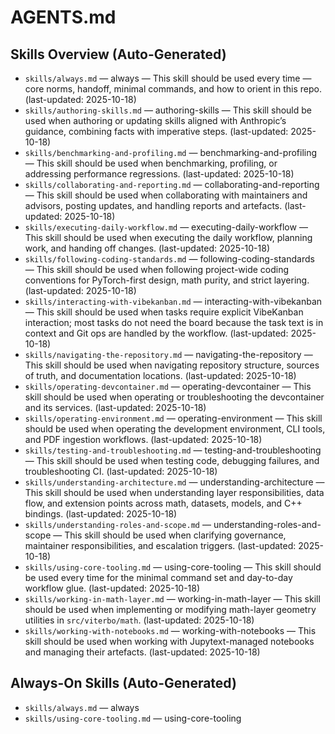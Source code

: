 # AGENTS.md

## Skills Overview (Auto-Generated)

<!-- BEGIN: skills-overview (auto-generated) -->
<!-- This section is maintained by scripts/load_skills_metadata.py. Do not edit between markers. -->
- `skills/always.md` — always — This skill should be used every time — core norms, handoff, minimal commands, and how to orient in this repo. (last-updated: 2025-10-18)
- `skills/authoring-skills.md` — authoring-skills — This skill should be used when authoring or updating skills aligned with Anthropic’s guidance, combining facts with imperative steps. (last-updated: 2025-10-18)
- `skills/benchmarking-and-profiling.md` — benchmarking-and-profiling — This skill should be used when benchmarking, profiling, or addressing performance regressions. (last-updated: 2025-10-18)
- `skills/collaborating-and-reporting.md` — collaborating-and-reporting — This skill should be used when collaborating with maintainers and advisors, posting updates, and handling reports and artefacts. (last-updated: 2025-10-18)
- `skills/executing-daily-workflow.md` — executing-daily-workflow — This skill should be used when executing the daily workflow, planning work, and handing off changes. (last-updated: 2025-10-18)
- `skills/following-coding-standards.md` — following-coding-standards — This skill should be used when following project-wide coding conventions for PyTorch-first design, math purity, and strict layering. (last-updated: 2025-10-18)
- `skills/interacting-with-vibekanban.md` — interacting-with-vibekanban — This skill should be used when tasks require explicit VibeKanban interaction; most tasks do not need the board because the task text is in context and Git ops are handled by the workflow. (last-updated: 2025-10-18)
- `skills/navigating-the-repository.md` — navigating-the-repository — This skill should be used when navigating repository structure, sources of truth, and documentation locations. (last-updated: 2025-10-18)
- `skills/operating-devcontainer.md` — operating-devcontainer — This skill should be used when operating or troubleshooting the devcontainer and its services. (last-updated: 2025-10-18)
- `skills/operating-environment.md` — operating-environment — This skill should be used when operating the development environment, CLI tools, and PDF ingestion workflows. (last-updated: 2025-10-18)
- `skills/testing-and-troubleshooting.md` — testing-and-troubleshooting — This skill should be used when testing code, debugging failures, and troubleshooting CI. (last-updated: 2025-10-18)
- `skills/understanding-architecture.md` — understanding-architecture — This skill should be used when understanding layer responsibilities, data flow, and extension points across math, datasets, models, and C++ bindings. (last-updated: 2025-10-18)
- `skills/understanding-roles-and-scope.md` — understanding-roles-and-scope — This skill should be used when clarifying governance, maintainer responsibilities, and escalation triggers. (last-updated: 2025-10-18)
- `skills/using-core-tooling.md` — using-core-tooling — This skill should be used every time for the minimal command set and day-to-day workflow glue. (last-updated: 2025-10-18)
- `skills/working-in-math-layer.md` — working-in-math-layer — This skill should be used when implementing or modifying math-layer geometry utilities in `src/viterbo/math`. (last-updated: 2025-10-18)
- `skills/working-with-notebooks.md` — working-with-notebooks — This skill should be used when working with Jupytext-managed notebooks and managing their artefacts. (last-updated: 2025-10-18)
<!-- END: skills-overview -->

## Always-On Skills (Auto-Generated)

<!-- BEGIN: always-on-skills (auto-generated) -->
<!-- This section is maintained by scripts/load_skills_metadata.py. Do not edit between markers. -->
- `skills/always.md` — always
- `skills/using-core-tooling.md` — using-core-tooling
<!-- END: always-on-skills -->
